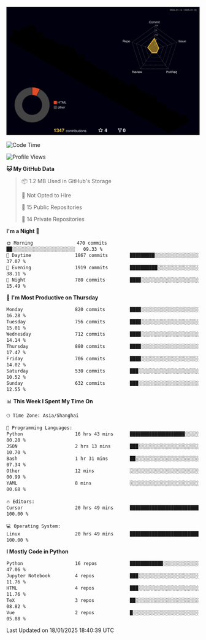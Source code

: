 <!--![](https://raw.githubusercontent.com/BorisYang326/BorisYang326/output/github-contribution-grid-snake-dark.svg) -->
![](./profile-3d-contrib/profile-night-rainbow.svg)
<!--START_SECTION:waka-->
![Code Time](http://img.shields.io/badge/Code%20Time-755%20hrs%2045%20mins-blue)

![Profile Views](http://img.shields.io/badge/Profile%20Views-0-blue)

**🐱 My GitHub Data** 

> 📦 1.2 MB Used in GitHub's Storage 
 > 
> 🚫 Not Opted to Hire
 > 
> 📜 15 Public Repositories 
 > 
> 🔑 14 Private Repositories 
 > 
**I'm a Night 🦉** 

```text
🌞 Morning                470 commits         ██░░░░░░░░░░░░░░░░░░░░░░░   09.33 % 
🌆 Daytime                1867 commits        █████████░░░░░░░░░░░░░░░░   37.07 % 
🌃 Evening                1919 commits        ██████████░░░░░░░░░░░░░░░   38.11 % 
🌙 Night                  780 commits         ████░░░░░░░░░░░░░░░░░░░░░   15.49 % 
```
📅 **I'm Most Productive on Thursday** 

```text
Monday                   820 commits         ████░░░░░░░░░░░░░░░░░░░░░   16.28 % 
Tuesday                  756 commits         ████░░░░░░░░░░░░░░░░░░░░░   15.01 % 
Wednesday                712 commits         ████░░░░░░░░░░░░░░░░░░░░░   14.14 % 
Thursday                 880 commits         ████░░░░░░░░░░░░░░░░░░░░░   17.47 % 
Friday                   706 commits         ████░░░░░░░░░░░░░░░░░░░░░   14.02 % 
Saturday                 530 commits         ███░░░░░░░░░░░░░░░░░░░░░░   10.52 % 
Sunday                   632 commits         ███░░░░░░░░░░░░░░░░░░░░░░   12.55 % 
```


📊 **This Week I Spent My Time On** 

```text
🕑︎ Time Zone: Asia/Shanghai

💬 Programming Languages: 
Python                   16 hrs 43 mins      ████████████████████░░░░░   80.28 % 
JSON                     2 hrs 13 mins       ███░░░░░░░░░░░░░░░░░░░░░░   10.70 % 
Bash                     1 hr 31 mins        ██░░░░░░░░░░░░░░░░░░░░░░░   07.34 % 
Other                    12 mins             ░░░░░░░░░░░░░░░░░░░░░░░░░   00.99 % 
YAML                     8 mins              ░░░░░░░░░░░░░░░░░░░░░░░░░   00.68 % 

🔥 Editors: 
Cursor                   20 hrs 49 mins      █████████████████████████   100.00 % 

💻 Operating System: 
Linux                    20 hrs 49 mins      █████████████████████████   100.00 % 
```

**I Mostly Code in Python** 

```text
Python                   16 repos            ████████████░░░░░░░░░░░░░   47.06 % 
Jupyter Notebook         4 repos             ███░░░░░░░░░░░░░░░░░░░░░░   11.76 % 
HTML                     4 repos             ███░░░░░░░░░░░░░░░░░░░░░░   11.76 % 
TeX                      3 repos             ██░░░░░░░░░░░░░░░░░░░░░░░   08.82 % 
Vue                      2 repos             █░░░░░░░░░░░░░░░░░░░░░░░░   05.88 % 
```




 Last Updated on 18/01/2025 18:40:39 UTC
<!--END_SECTION:waka-->
